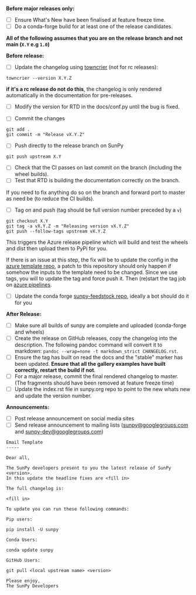 **Before major releases only:**
- [ ] Ensure What's New have been finalised at feature freeze time.
- [ ] Do a conda-forge build for at least one of the release candidates.

**All of the following assumes that you are on the release branch and not main (`X.Y` e.g `1.0`)**

**Before release:**

- [ ] Update the changelog using [towncrier](https://pypi.org/project/towncrier/) (not for rc releases):
```
towncrier --version X.Y.Z
```
**if it's a rc release do not do this**, the changelog is only rendered automatically in the documentation for pre-releases.

- [ ] Modify the version for RTD in the docs/conf.py until the bug is fixed.

- [ ] Commit the changes
```
git add .
git commit -m "Release vX.Y.Z"
```

- [ ] Push directly to the release branch on SunPy
```
git push upstream X.Y
```
- [ ] Check that the CI passes on last commit on the branch (including the wheel builds).
- [ ] Test that RTD is building the documentation correctly on the branch.

If you need to fix anything do so on the branch and forward port to master as need be (to reduce the CI builds).

- [ ] Tag on and push (tag should be full version number preceded by a `v`)
```
git checkout X.Y
git tag -a vX.Y.Z -m "Releasing version vX.Y.Z"
git push --follow-tags upstream vX.Y.Z
```
This triggers the Azure release pipeline which will build and test the wheels and dist then upload them to PyPi for you.


If there is an issue at this step, the fix will be to update the config in the [azure template repo](https://github.com/OpenAstronomy/azure-pipelines-templates), a patch to this repository should only happen if somehow the inputs to the template need to be changed.
Since we use tags, you will to update the tag and force push it.
Then (re)start the tag job on [azure pipelines](https://dev.azure.com/sunpy/sunpy/_build?definitionId=4).

- [ ] Update the conda forge [sunpy-feedstock repo](https://github.com/conda-forge/sunpy-feedstock), ideally a bot should do it for you

**After Release:**
- [ ] Make sure all builds of sunpy are complete and uploaded (conda-forge and wheels)
- [ ] Create the release on GitHub releases, copy the changelog into the description. The following pandoc command will convert it to markdown: `pandoc --wrap=none -t markdown_strict CHANGELOG.rst`.
- [ ] Ensure the tag has built on read the docs and the "stable" marker has been updated. **Ensure that all the gallery examples have built correctly, restart the build if not**.
- [ ] For a major release, commit the final rendered changelog to master. (The fragments should have been removed at feature freeze time)
- [ ] Update the index.rst file in sunpy.org repo to point to the new whats new and update the version number.

**Announcements:**
- [ ] Post release announcement on social media sites
- [ ] Send release announcement to mailing lists (sunpy@googlegroups.com and sunpy-dev@googlegroups.com)
``` 
Email Template
-----

Dear all,

The SunPy developers present to you the latest release of SunPy <version>.
In this update the headline fixes are <fill in>

The full changelog is:

<fill in>

To update you can run these following commands:

Pip users:

pip install -U sunpy

Conda Users:

conda update sunpy

GitHub Users:

git pull <local upstream name> <version>

Please enjoy,
The SunPy Developers
```